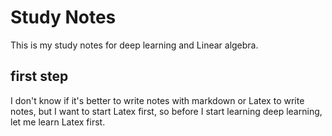 # Study Notes

This is my study notes for deep learning and Linear algebra.

## first step

I don't know if it's better to write notes with markdown or Latex to write notes, but I want to start Latex first, so before I start learning deep learning, let me learn Latex first.